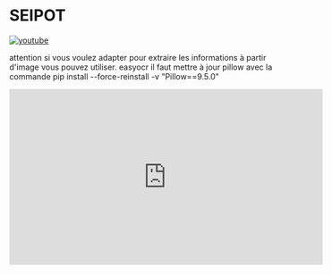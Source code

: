 # SEIPOT

[![youtube](https://i9.ytimg.com/vi_webp/xEDz8raZ5Mc/mq1.webp?sqp=CJjnpKkG-oaymwEmCMACELQB8quKqQMa8AEB-AH-CYAC0AWKAgwIABABGGUgZShlMA8=&rs=AOn4CLCwQ0sxfxsWgTo5r81mGhOi7DOhyw)](https://www.youtube.com/watch?v=xEDz8raZ5Mc)

attention si vous voulez  adapter pour extraire les informations à partir d'image vous pouvez utiliser. easyocr il faut mettre à jour pillow avec la commande
pip install --force-reinstall -v "Pillow==9.5.0"

<iframe width="560" height="315" src="https://www.youtube.com/watch?v=xEDz8raZ5Mc" frameborder="0" allowfullscreen></iframe>

